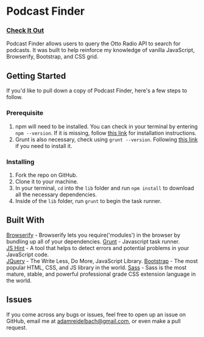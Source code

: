 # Podcast Finder

### [Check It Out](https://adamreidelbach.github.io/podcastFinder/)

Podcast Finder allows users to query the Otto Radio API to search for podcasts. It was built to help reinforce my knowledge of vanilla JavaScript, Browserify, Bootstrap, and CSS grid.

## Getting Started

If you'd like to pull down a copy of Podcast Finder, here's a few steps to follow.

### Prerequisite
 
1. npm will need to be installed. You can check in your terminal by entering `npm --version`. If it is missing, follow [this link](https://www.npmjs.com/get-npm?utm_source=house&utm_medium=homepage&utm_campaign=free%20orgs&utm_term=Install%20npm) for installation instructions.
2. Grunt is also necessary, check using `grunt --version`. Following [this link](https://gruntjs.com/using-the-cli) if you need to install it. 

### Installing

1. Fork the repo on GitHub.
2. Clone it to your machine.
3. In your terminal, `cd` into the `lib` folder and run `npm install` to download all the necessary dependencies.
4. Inside of the `lib` folder, run `grunt` to begin the task runner.

## Built With

[Browserify](http://browserify.org/) - Browserify lets you require('modules') in the browser by bundling up all of your dependencies.
[Grunt](https://gruntjs.com/) - Javascript task runner.  
[JS Hint](http://jshint.com/) - A tool that helps to detect errors and potential problems in your JavaScript code.  
[JQuery](https://jquery.com/) - The Write Less, Do More, JavaScript Library. 
[Bootstrap](http://getbootstrap.com/) - The most popular HTML, CSS, and JS library in the world.
[Sass](http://sass-lang.com/) - Sass is the most mature, stable, and powerful professional grade CSS extension language in the world.

## Issues

If you come across any bugs or issues, feel free to open up an issue on GitHub, email me at adamreidelbach@gmail.com, or even make a pull request.
